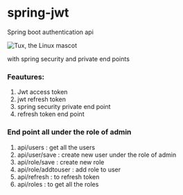 # spring-jwt
Spring boot authentication api 

![Tux, the Linux mascot](https://tilmaners.files.wordpress.com/2017/06/spring.png)






with spring security and private end points
### Feautures:
  1. Jwt access token 
  2. jwt refresh token
  3. spring security private end point
  4. refresh token end point
### End point all under the role of admin
   1. api/users : get all the users 
   2. api/user/save : create new user under the role of admin
   3. api/role/save : create new role 
   4. api/role/addtouser : add role to user 
   5. api/refresh : to refresh token
   6. api/roles : to get all the roles 
  
